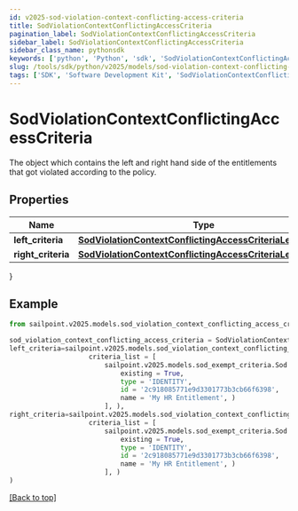 ```yaml
---
id: v2025-sod-violation-context-conflicting-access-criteria
title: SodViolationContextConflictingAccessCriteria
pagination_label: SodViolationContextConflictingAccessCriteria
sidebar_label: SodViolationContextConflictingAccessCriteria
sidebar_class_name: pythonsdk
keywords: ['python', 'Python', 'sdk', 'SodViolationContextConflictingAccessCriteria', 'V2025SodViolationContextConflictingAccessCriteria'] 
slug: /tools/sdk/python/v2025/models/sod-violation-context-conflicting-access-criteria
tags: ['SDK', 'Software Development Kit', 'SodViolationContextConflictingAccessCriteria', 'V2025SodViolationContextConflictingAccessCriteria']
---
```


# SodViolationContextConflictingAccessCriteria

The object which contains the left and right hand side of the entitlements that got violated according to the policy.

## Properties

Name | Type | Description | Notes
------------ | ------------- | ------------- | -------------
**left_criteria** | [**SodViolationContextConflictingAccessCriteriaLeftCriteria**](sod-violation-context-conflicting-access-criteria-left-criteria) |  | [optional] 
**right_criteria** | [**SodViolationContextConflictingAccessCriteriaLeftCriteria**](sod-violation-context-conflicting-access-criteria-left-criteria) |  | [optional] 
}

## Example

```python
from sailpoint.v2025.models.sod_violation_context_conflicting_access_criteria import SodViolationContextConflictingAccessCriteria

sod_violation_context_conflicting_access_criteria = SodViolationContextConflictingAccessCriteria(
left_criteria=sailpoint.v2025.models.sod_violation_context_conflicting_access_criteria_left_criteria.SodViolationContext_conflictingAccessCriteria_leftCriteria(
                    criteria_list = [
                        sailpoint.v2025.models.sod_exempt_criteria.Sod Exempt Criteria(
                            existing = True, 
                            type = 'IDENTITY', 
                            id = '2c918085771e9d3301773b3cb66f6398', 
                            name = 'My HR Entitlement', )
                        ], ),
right_criteria=sailpoint.v2025.models.sod_violation_context_conflicting_access_criteria_left_criteria.SodViolationContext_conflictingAccessCriteria_leftCriteria(
                    criteria_list = [
                        sailpoint.v2025.models.sod_exempt_criteria.Sod Exempt Criteria(
                            existing = True, 
                            type = 'IDENTITY', 
                            id = '2c918085771e9d3301773b3cb66f6398', 
                            name = 'My HR Entitlement', )
                        ], )
)

```
[[Back to top]](#) 

